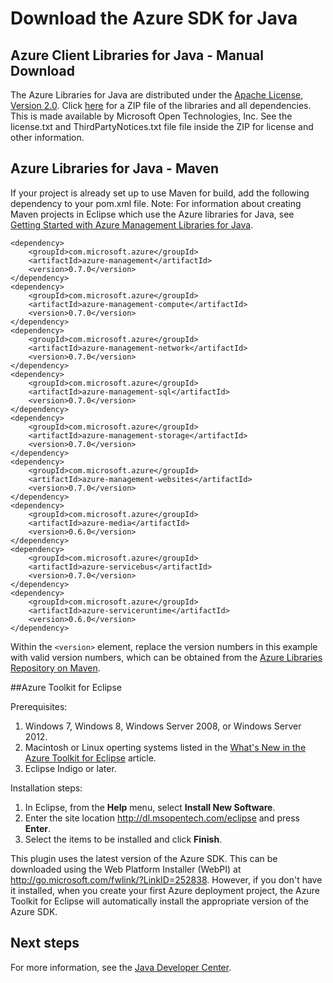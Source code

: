 <properties 
    pageTitle="Download the Azure SDK for Java (Mac)" 
    description="Download the Azure SDK for Java. Code is provided if you are set up to use Maven for build. Install steps provided for the Azure Tookit for Eclipse." 
    services="" 
    documentationCenter="java" 
    authors="rmcmurray" 
    manager="wpickett" 
    editor=""/>

<tags 
    ms.service="multiple" 
    ms.workload="na" 
    ms.tgt_pltfrm="na" 
    ms.devlang="Java" 
    ms.topic="article" 
    ms.date="01/09/2016" 
    ms.author="robmcm"/>

# Download the Azure SDK for Java
## Azure Client Libraries for Java - Manual Download

The Azure Libraries for Java are distributed under the [Apache License, Version 2.0][license]. Click [here][zip-download] for a ZIP file of the libraries and all dependencies.  This is made available by Microsoft Open Technologies, Inc.  See the license.txt and ThirdPartyNotices.txt file file inside the ZIP for license and other information.

## Azure Libraries for Java - Maven

If your project is already set up to use Maven for build, add the following dependency to your pom.xml file. Note: For information about creating Maven projects in Eclipse which use the Azure libraries for Java, see [Getting Started with Azure Management Libraries for Java][maven-getting-started].

	<dependency>
	    <groupId>com.microsoft.azure</groupId>
	    <artifactId>azure-management</artifactId>
	    <version>0.7.0</version>
	</dependency>
	<dependency>
	    <groupId>com.microsoft.azure</groupId>
	    <artifactId>azure-management-compute</artifactId>
	    <version>0.7.0</version>
	</dependency>
	<dependency>
	    <groupId>com.microsoft.azure</groupId>
	    <artifactId>azure-management-network</artifactId>
	    <version>0.7.0</version>
	</dependency>
	<dependency>
	    <groupId>com.microsoft.azure</groupId>
	    <artifactId>azure-management-sql</artifactId>
	    <version>0.7.0</version>
	</dependency>
	<dependency>
	    <groupId>com.microsoft.azure</groupId>
	    <artifactId>azure-management-storage</artifactId>
	    <version>0.7.0</version>
	</dependency>
	<dependency>
	    <groupId>com.microsoft.azure</groupId>
	    <artifactId>azure-management-websites</artifactId>
	    <version>0.7.0</version>
	</dependency>
	<dependency>
	    <groupId>com.microsoft.azure</groupId>
	    <artifactId>azure-media</artifactId>
	    <version>0.6.0</version>
	</dependency>
	<dependency>
	    <groupId>com.microsoft.azure</groupId>
	    <artifactId>azure-servicebus</artifactId>
	    <version>0.7.0</version>
	</dependency>
	<dependency>
	    <groupId>com.microsoft.azure</groupId>
	    <artifactId>azure-serviceruntime</artifactId>
	    <version>0.6.0</version>
	</dependency>


Within the `<version>` element, replace the version numbers in this example with valid version numbers, which can be obtained from the [Azure Libraries Repository on Maven](http://go.microsoft.com/fwlink/?LinkID=286274).

[license]: http://www.apache.org/licenses/LICENSE-2.0.html
[zip-download]: http://go.microsoft.com/fwlink/?LinkId=690320
[maven-getting-started]: http://go.microsoft.com/fwlink/?LinkID=622998

##Azure Toolkit for Eclipse

Prerequisites:

1. Windows 7, Windows 8, Windows Server 2008, or Windows Server 2012.
2. Macintosh or Linux operting systems listed in the [What's New in the Azure Toolkit for Eclipse](http://go.microsoft.com/fwlink/?LinkId=690333) article.
2. Eclipse Indigo or later.

Installation steps:

1. In Eclipse, from the **Help** menu, select **Install New Software**.
2. Enter the site location <http://dl.msopentech.com/eclipse> and press **Enter**.
3. Select the items to be installed and click **Finish**.

This plugin uses the latest version of the Azure SDK. This can be downloaded using the Web Platform Installer (WebPI) at <http://go.microsoft.com/fwlink/?LinkID=252838>. However, if you don't have it installed, when you create your first Azure deployment project, the Azure Toolkit for Eclipse will automatically install the appropriate version of the Azure SDK.



## Next steps
For more information, see the [Java Developer Center](/develop/java/).

